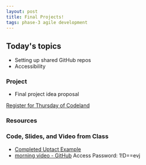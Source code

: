 ```yaml
---
layout: post
title: Final Projects!
tags: phase-3 agile development
---
```


## Today's topics

- Setting up shared GitHub repos
- Accessibility

### Project
 - Final project idea proposal

[Register for Thursday of Codeland](https://codelandconf.com/#tickets)

### Resources

### Code, Slides, and Video from Class
* [Completed Uptact Example](https://repl.it/@RebeccaConley/django-uptact)
* [morning video - GitHub](https://us02web.zoom.us/rec/share/9-poNKuz62FJGpGU0AKDY6EgH9WiX6a823UY_voOyKasofHg-Eg06voDDavyAmY) Access Password: 1!D==evj

